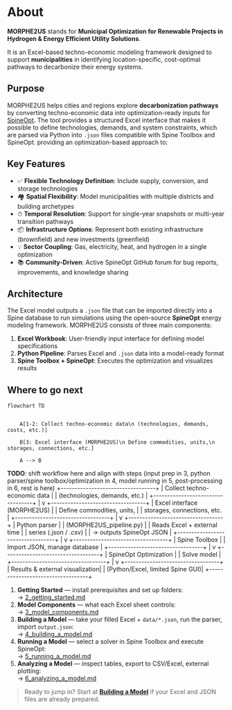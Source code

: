 # About

**MORPHE2US** stands for **Municipal Optimization for Renewable Projects in Hydrogen & Energy Efficient Utility Solutions**.

It is an Excel-based techno-economic modeling framework designed to support **municipalities** in identifying location-specific, cost-optimal pathways to decarbonize their energy systems.

## Purpose

MORPHE2US helps cities and regions explore **decarbonization pathways** by converting techno-economic data into optimization-ready inputs for [SpineOpt](https://github.com/Spine-project/SpineOpt.jl).
The tool provides a structured Excel interface that makes it possible to define technologies, demands, and system constraints, which are parsed via Python into `.json` files compatible with Spine Toolbox and SpineOpt.
providing an optimization-based approach to:

## Key Features

- ✅ **Flexible Technology Definition**: Include supply, conversion, and storage technologies  
- 🏘 **Spatial Flexibility**: Model municipalities with multiple districts and building archetypes  
- ⏱ **Temporal Resolution**: Support for single-year snapshots or multi-year transition pathways  
- 📦 **Infrastructure Options**: Represent both existing infrastructure (brownfield) and new investments (greenfield)  
- 💡 **Sector Coupling**: Gas, electricity, heat, and hydrogen in a single optimization
- 📚 **Community-Driven**: Active SpineOpt GitHub forum for bug reports, improvements, and knowledge sharing

## Architecture

The Excel model outputs a `.json` file that can be imported directly into a Spine database to run simulations using the open-source **SpineOpt** energy modeling framework. 
MORPHE2US consists of three main components:

1. **Excel Workbook**: User-friendly input interface for defining model specifications
2. **Python Pipeline**: Parses Excel and `.json` data into a model-ready format
3. **Spine Toolbox + SpineOpt**: Executes the optimization and visualizes results

## Where to go next


```{mermaid}
flowchart TD


    A[1-2: Collect techno-economic data\n (technologies, demands, costs, etc.)]

    B[3: Excel interface (MORPHE2US)\n Define commodities, units,\n storages, connections, etc.]

    A --> B

```

**TODO**: shift workflow here and align with steps (input prep in 3, python parser/spine toolbox/optimization in 4, model running in 5, post-processing in 6, rest is here) +----------------------------------+ | Collect techno-economic data | | (technologies, demands, etc.) | +----------------------------------+ | v +----------------------------------+ | Excel interface (MORPHE2US) | | Define commodities, units, | | storages, connections, etc. | +----------------------------------+ | v +----------------------------------+ | Python parser | | (MORPHE2US_pipeline.py) | | Reads Excel + external time | | series (.json / .csv) | | → outputs SpineOpt JSON | +----------------------------------+ | v +----------------------------------+ | Spine Toolbox | | Import JSON, manage database | +----------------------------------+ | v +----------------------------------+ | SpineOpt Optimization | | Solve model | +----------------------------------+ | v +----------------------------------+ | Results & external visualization| | (Python/Excel, limited Spine GUI)| +----------------------------------+


1. **Getting Started** — install prerequisites and set up folders:  
   → [2_getting_started.md](2_getting_started.md)
2. **Model Components** — what each Excel sheet controls:  
   → [3_model_components.md](3_model_components.md)
3. **Building a Model** — take your filled Excel + `data/*.json`, run the parser, import `output.json`:  
   → [4_building_a_model.md](4_building_a_model.md)
4. **Running a Model** — select a solver in Spine Toolbox and execute SpineOpt:  
   → [5_running_a_model.md](5_running_a_model.md)
5. **Analyzing a Model** — inspect tables, export to CSV/Excel, external plotting:  
   → [6_analyzing_a_model.md](6_analyzing_a_model.md)

> Ready to jump in? Start at **[Building a Model](4_building_a_model.md)** if your Excel and JSON files are already prepared.